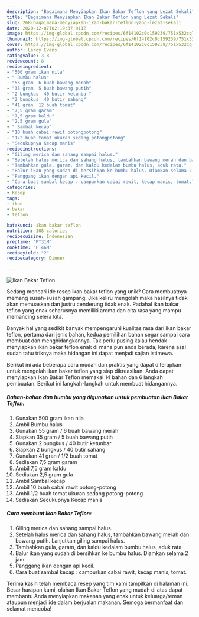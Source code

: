 ```yaml
---
description: "Bagaimana Menyiapkan Ikan Bakar Teflon yang Lezat Sekali"
title: "Bagaimana Menyiapkan Ikan Bakar Teflon yang Lezat Sekali"
slug: 268-bagaimana-menyiapkan-ikan-bakar-teflon-yang-lezat-sekali
date: 2020-12-07T02:19:37.911Z
image: https://img-global.cpcdn.com/recipes/6f14102c0c159239/751x532cq70/ikan-bakar-teflon-foto-resep-utama.jpg
thumbnail: https://img-global.cpcdn.com/recipes/6f14102c0c159239/751x532cq70/ikan-bakar-teflon-foto-resep-utama.jpg
cover: https://img-global.cpcdn.com/recipes/6f14102c0c159239/751x532cq70/ikan-bakar-teflon-foto-resep-utama.jpg
author: Leroy Evans
ratingvalue: 3.8
reviewcount: 8
recipeingredient:
- "500 gram ikan nila"
- " Bumbu halus"
- "55 gram  6 buah bawang merah"
- "35 gram  5 buah bawang putih"
- "2 bungkus  40 butir ketunbar"
- "2 bungkus  40 butir sahang"
- "41 gran  12 buah tomat"
- "7,5 gram garam"
- "7,5 gram kaldu"
- "2,5 gram gula"
- " Sambal kecap"
- "10 buah cabai rawit potongpotong"
- "1/2 buah tomat ukuran sedang potongpotong"
- "Secukupnya Kecap manis"
recipeinstructions:
- "Giling merica dan sahang sampai halus."
- "Setelah halus merica dan sahang halus, tambahkan bawang merah dan bawang putih. Lanjutkan giling sampai halus."
- "Tambahkan gula, garam, dan kaldu kedalam bumbu halus, aduk rata."
- "Balur ikan yang sudah di bersihkan ke bumbu halus. Diamkan selama 2 jam."
- "Panggang ikan dengan api kecil."
- "Cara buat sambal kecap : campurkan cabai rawit, kecap manis, tomat."
categories:
- Resep
tags:
- ikan
- bakar
- teflon

katakunci: ikan bakar teflon 
nutrition: 108 calories
recipecuisine: Indonesian
preptime: "PT31M"
cooktime: "PT46M"
recipeyield: "2"
recipecategory: Dinner

---
```



![Ikan Bakar Teflon](https://img-global.cpcdn.com/recipes/6f14102c0c159239/751x532cq70/ikan-bakar-teflon-foto-resep-utama.jpg)

Sedang mencari ide resep ikan bakar teflon yang unik? Cara membuatnya memang susah-susah gampang. Jika keliru mengolah maka hasilnya tidak akan memuaskan dan justru cenderung tidak enak. Padahal ikan bakar teflon yang enak seharusnya memiliki aroma dan cita rasa yang mampu memancing selera kita.



Banyak hal yang sedikit banyak mempengaruhi kualitas rasa dari ikan bakar teflon, pertama dari jenis bahan, kedua pemilihan bahan segar sampai cara membuat dan menghidangkannya. Tak perlu pusing kalau hendak menyiapkan ikan bakar teflon enak di mana pun anda berada, karena asal sudah tahu triknya maka hidangan ini dapat menjadi sajian istimewa.


Berikut ini ada beberapa cara mudah dan praktis yang dapat diterapkan untuk mengolah ikan bakar teflon yang siap dikreasikan. Anda dapat menyiapkan Ikan Bakar Teflon memakai 14 bahan dan 6 langkah pembuatan. Berikut ini langkah-langkah untuk membuat hidangannya.

<!--inarticleads1-->

##### Bahan-bahan dan bumbu yang digunakan untuk pembuatan Ikan Bakar Teflon:

1. Gunakan 500 gram ikan nila
1. Ambil  Bumbu halus
1. Gunakan 55 gram / 6 buah bawang merah
1. Siapkan 35 gram / 5 buah bawang putih
1. Gunakan 2 bungkus / 40 butir ketunbar
1. Siapkan 2 bungkus / 40 butir sahang
1. Gunakan 41 gran / 1/2 buah tomat
1. Sediakan 7,5 gram garam
1. Ambil 7,5 gram kaldu
1. Sediakan 2,5 gram gula
1. Ambil  Sambal kecap
1. Ambil 10 buah cabai rawit potong-potong
1. Ambil 1/2 buah tomat ukuran sedang potong-potong
1. Sediakan Secukupnya Kecap manis




<!--inarticleads2-->

##### Cara membuat Ikan Bakar Teflon:

1. Giling merica dan sahang sampai halus.
1. Setelah halus merica dan sahang halus, tambahkan bawang merah dan bawang putih. Lanjutkan giling sampai halus.
1. Tambahkan gula, garam, dan kaldu kedalam bumbu halus, aduk rata.
1. Balur ikan yang sudah di bersihkan ke bumbu halus. Diamkan selama 2 jam.
1. Panggang ikan dengan api kecil.
1. Cara buat sambal kecap : campurkan cabai rawit, kecap manis, tomat.




Terima kasih telah membaca resep yang tim kami tampilkan di halaman ini. Besar harapan kami, olahan Ikan Bakar Teflon yang mudah di atas dapat membantu Anda menyiapkan makanan yang enak untuk keluarga/teman ataupun menjadi ide dalam berjualan makanan. Semoga bermanfaat dan selamat mencoba!
